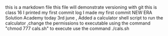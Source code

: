 this is a markdown file
this file will demonstrate versioning with git
this is class 16
I printed my first commit log
I made my first commit
NEW ERA Solution Academy
today 3rd june , Added a calculator shell script
to run the calculator ,change the permissions to executable using the command "chmod 777 cals.sh"
to execute use the command ./cals.sh 
